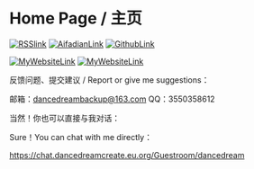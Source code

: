 # Home Page / 主页

[![RSSlink](http://base1.dancedreamcreate.eu.org/img/rssfeed.ico)](https://blog.dancedreamcreate.eu.org/index.php/feed/)
[![AifadianLink](http://base1.dancedreamcreate.eu.org/img/hafdian.ico)](https://afdian.net/a/GreatToolKit)
[![GithubLink](http://base1.dancedreamcreate.eu.org/img/hgithub.ico)](https://github.com/DanceDreamIO)

[![MyWebsiteLink](http://base1.dancedreamcreate.eu.org/img/dancedreamnet.jpg)](http://net.dancedreamcreate.eu.org)
[![MyWebsiteLink](http://base1.dancedreamcreate.eu.org/img/dancedreamhnet.jpg)](http://hnet.dancedreamcreate.eu.org)

反馈问题、提交建议 / Report or give me suggestions：

邮箱：dancedreambackup@163.com
QQ：3550358612

当然！你也可以直接与我对话：

Sure！You can chat with me directly：

https://chat.dancedreamcreate.eu.org/Guestroom/dancedream
